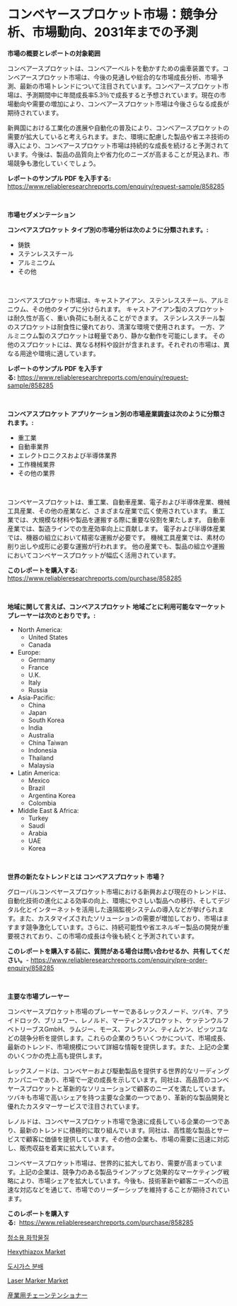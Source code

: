 <p><h1>コンベヤースプロケット市場：競争分析、市場動向、2031年までの予測</h1></p><p><strong>市場の概要とレポートの対象範囲</strong></p>
<p><p>コンベアースプロケットは、コンベアーベルトを動かすための歯車装置です。コンベアースプロケット市場は、今後の見通しや総合的な市場成長分析、市場予測、最新の市場トレンドについて注目されています。コンベアースプロケット市場は、予測期間中に年間成長率5.3％で成長すると予想されています。現在の市場動向や需要の増加により、コンベアースプロケット市場は今後さらなる成長が期待されています。</p><p>新興国における工業化の進展や自動化の普及により、コンベアースプロケットの需要が拡大していると考えられます。また、環境に配慮した製品や省エネ技術の導入により、コンベアースプロケット市場は持続的な成長を続けると予測されています。今後は、製品の品質向上や省力化のニーズが高まることが見込まれ、市場競争も激化していくでしょう。</p></p>
<p><strong>レポートのサンプル PDF を入手する:</strong> <a href="https://www.reliableresearchreports.com/enquiry/request-sample/858285">https://www.reliableresearchreports.com/enquiry/request-sample/858285</a></p>
<p>&nbsp;</p>
<p><strong>市場セグメンテーション</strong></p>
<p><strong>コンベアスプロケット タイプ別の市場分析は次のように分類されます。:</strong></p>
<p><ul><li>鋳鉄</li><li>ステンレススチール</li><li>アルミニウム</li><li>その他</li></ul></p>
<p>&nbsp;</p>
<p><p>コンベアスプロケット市場は、キャストアイアン、ステンレススチール、アルミニウム、その他のタイプに分けられます。 キャストアイアン製のスプロケットは耐久性が高く、重い負荷にも耐えることができます。 ステンレススチール製のスプロケットは耐食性に優れており、清潔な環境で使用されます。 一方、アルミニウム製のスプロケットは軽量であり、静かな動作を可能にします。 その他のスプロケットには、異なる材料や設計が含まれます。それぞれの市場は、異なる用途や環境に適しています。</p></p>
<p><strong>レポートのサンプル PDF を入手する:</strong>&nbsp;<a href="https://www.reliableresearchreports.com/enquiry/request-sample/858285">https://www.reliableresearchreports.com/enquiry/request-sample/858285</a></p>
<p>&nbsp;</p>
<p><strong> コンベアスプロケット アプリケーション別の市場産業調査は次のように分類されます。:</strong></p>
<p><ul><li>重工業</li><li>自動車業界</li><li>エレクトロニクスおよび半導体業界</li><li>工作機械業界</li><li>その他の業界</li></ul></p>
<p>&nbsp;</p>
<p><p>コンベヤースプロケットは、重工業、自動車産業、電子および半導体産業、機械工具産業、その他の産業など、さまざまな産業で広く使用されています。 重工業では、大規模な材料や製品を運搬する際に重要な役割を果たします。 自動車産業では、製造ラインでの生産効率向上に貢献します。 電子および半導体産業では、機器の組立において精密な運搬が必要です。 機械工具産業では、素材の削り出しや成形に必要な運搬が行われます。 他の産業でも、製品の組立や運搬においてコンベヤースプロケットが幅広く活用されています。</p></p>
<p><strong>このレポートを購入する:</strong>&nbsp; <a href="https://www.reliableresearchreports.com/purchase/858285">https://www.reliableresearchreports.com/purchase/858285</a></p>
<p>&nbsp;</p>
<p><strong>地域に関して言えば、コンベアスプロケット 地域ごとに利用可能なマーケットプレーヤーは次のとおりです。:</strong></p>
<p><ul>
    <li>
        North America:
        <ul>
            <li>United States</li>
            <li>Canada</li>
        </ul>
    </li>
    <li>
        Europe:
        <ul>
            <li>Germany</li>
            <li>France</li>
            <li>U.K.</li>
            <li>Italy</li>
            <li>Russia</li>
        </ul>
    </li>
    <li>
        Asia-Pacific:
        <ul>
            <li>China</li>
            <li>Japan</li>
            <li>South Korea</li>
            <li>India</li>
            <li>Australia</li>
            <li>China Taiwan</li>
            <li>Indonesia</li>
            <li>Thailand</li>
            <li>Malaysia</li>
        </ul>
    </li>
    <li>
        Latin America:
        <ul>
            <li>Mexico</li>
            <li>Brazil</li>
            <li>Argentina Korea</li>
            <li>Colombia</li>
        </ul>
    </li>
    <li>
        Middle East & Africa:
        <ul>
            <li>Turkey</li>
            <li>Saudi</li>
            <li>Arabia</li>
            <li>UAE</li>
            <li>Korea</li>
        </ul>
    </li>
    </ul></p>
<p>&nbsp;</p>
<p><strong>世界の新たなトレンドとは コンベアスプロケット 市場？</strong></p>
<p><p>グローバルコンベヤースプロケット市場における新興および現在のトレンドは、自動化技術の進化による効率の向上、環境にやさしい製品への移行、そしてデジタル化とインターネットを活用した遠隔監視システムの導入などが挙げられます。また、カスタマイズされたソリューションの需要が増加しており、市場はますます競争激化しています。さらに、持続可能性や省エネルギー製品の開発が重要視されており、この市場の成長は今後も続くと予測されています。</p></p>
<p><strong>このレポートを購入する前に、質問がある場合は問い合わせるか、共有してください。</strong>- <a href="https://www.reliableresearchreports.com/enquiry/pre-order-enquiry/858285">https://www.reliableresearchreports.com/enquiry/pre-order-enquiry/858285</a></p>
<p>&nbsp;</p>
<p><strong>主要な市場プレーヤー</strong></p>
<p><p>コンベヤースプロケット市場のプレーヤーであるレックスノード、ツバキ、アライドロック、ブリュワー、レノルド、マーティンスプロケット、ケッテンウルフベトリーブスGmbH、ラムジー、モース、フレクソン、ティムケン、ピッツコなどの競争分析を提供します。これらの企業のうちいくつかについて、市場成長、最新のトレンド、市場規模について詳細な情報を提供します。また、上記の企業のいくつかの売上高も提供します。</p><p>レックスノードは、コンベヤーおよび駆動製品を提供する世界的なリーディングカンパニーであり、市場で一定の成長を示しています。同社は、高品質のコンベヤースプロケットと革新的なソリューションで顧客のニーズを満たしています。ツバキも市場で高いシェアを持つ主要な企業の一つであり、革新的な製品開発と優れたカスタマーサービスで注目されています。</p><p>レノルドは、コンベヤースプロケット市場で急速に成長している企業の一つであり、最新のトレンドに積極的に取り組んでいます。同社は、高性能な製品とサービスで顧客に価値を提供しています。その他の企業も、市場の需要に迅速に対応し、販売収益を着実に拡大しています。</p><p>コンベヤースプロケット市場は、世界的に拡大しており、需要が高まっています。上記の企業は、競争力のある製品ラインアップと効果的なマーケティング戦略により、市場シェアを拡大しています。今後も、技術革新や顧客ニーズへの迅速な対応などを通じて、市場でのリーダーシップを維持することが期待されています。</p></p>
<p><strong>このレポートを購入する:</strong>&nbsp;&nbsp;<a href="https://www.reliableresearchreports.com/purchase/858285">https://www.reliableresearchreports.com/purchase/858285</a></p>
<p><p><a href="https://github.com/Maeennan456456/Market-Research-Report-List-1/blob/main/59293078577.md">청소용 화학물질</a></p><p><a href="https://scarlet-rocket-c63.notion.site/Global-Hexythiazox-Market-by-Types-Applications-and-Major-Players-with-Regional-Growth-Rate-Analy-3a470faa1c544e9f8a8d48ed232aec28">Hexythiazox Market</a></p><p><a href="https://github.com/vsap75a286l/Market-Research-Report-List-1/blob/main/34575038576.md">도시가스 분배</a></p><p><a href="https://view.publitas.com/reportprime-1/laser-marker-market-challenges-opportunities-and-growth-drivers-and-major-market-players-forecasted-for-period-from-2024-2031/">Laser Marker Market</a></p><p><a href="https://github.com/NashBeahan2023/Market-Research-Report-List-1/blob/main/92583629373.md">産業用チェーンテンショナー</a></p></p>